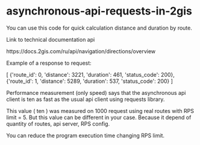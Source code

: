# asynchronous-api-requests-in-2gis
You can use this code for quick calculation distance and duration by route. 
<p>Link to technical documentation api<p>
 <p> https://docs.2gis.com/ru/api/navigation/directions/overview<p>

<p>Example of a response to request: 
 <p>
    [
    {'route_id': 0, 'distance': 3221, 'duration': 461, 'status_code': 200}, 
    {'route_id': 1, 'distance': 5289, 'duration': 537, 'status_code': 200}
    ] 
 <p>
<p> 
<p> Performance measurement (only speed) says that the asynchronous api client is ten as fast as the usual api client using requests library. <p> 
<p> This value ( ten ) was measured on 1000 request using real routes with RPS limit = 5. But this value can be different in your case. Because it depend of quantity of routes, api server, RPS config.<p> 
<p> You can reduce the program execution time changing RPS limit. <p>
